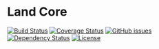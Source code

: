 Land Core
=================================================

[![Build Status](https://travis-ci.org/oldratlee/classloader-playground.svg?branch=master)](https://travis-ci.org/oldratlee/classloader-playground)
[![Coverage Status](https://coveralls.io/repos/oldratlee/classloader-playground/badge.svg?branch=master)](https://coveralls.io/r/oldratlee/classloader-playground?branch=master)
[![GitHub issues](https://img.shields.io/github/issues/oldratlee/classloader-playground.svg)](https://github.com/oldratlee/classloader-playground/issues)  
[![Dependency Status](https://www.versioneye.com/user/projects/55feebb74b3478000b001cba/badge.svg?style=flat)](https://www.versioneye.com/user/projects/55feebb74b3478000b001cba)
[![License](https://img.shields.io/badge/license-Apache%202-4EB1BA.svg)](https://www.apache.org/licenses/LICENSE-2.0.html)
